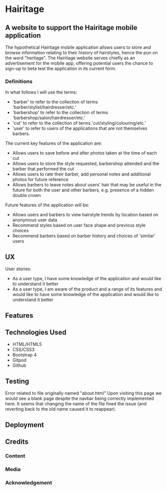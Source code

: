 # Hairitage
## A website to support the Hairitage mobile application

The hypothetical Hairitage mobile application allows users to store and browse information relating to their history of hairstyles, hence the pun on the word "heritage".
The Hairitage website serves chiefly as an advertisement for the mobile app, offering potential users the chance to sign-up to beta test the application in its current form.

### Definitions ###
In what follows I will use the terms:
- 'barber' to refer to the collection of terms 'barber/stylist/hairdresser/etc.' 
- 'barbershop' to refer to the collection of terms 'barbershop/salon/hairdresser/etc.' 
- 'cut' to refer to the collection of terms 'cut/styling/colouring/etc.'
- 'user' to refer to users of the applications that are not themselves barbers.

The current key features of the application are:
* Allows users to save before and after photos taken at the time of each cut
* Allows users to store the style requested, barbershop attended and the barber that performed the cut
* Allows users to rate their barber, add personal notes and additional photos for future reference
* Allows barbers to leave notes about users' hair that may be useful in the future for both the user and other barbers, e.g. presence of a hidden double crown

Future features of the application will be:
* Allows users and barbers to view hairstyle trends by location based on anonymous user data
* Recommend styles based on user face shape and previous style choices
* Recommend barbers based on barber history and choices of 'similar' users

## UX ##
User stories:
- As a user type, I have some knowledge of the application and would like to understand it better
- As a user type, I am aware of the product and a range of its features and would like to have some knowledge of the application and would like to understand it better




## Features ##

## Technologies Used ##
- HTML/HTML5
- CSS/CSS3
- Bootstrap 4
- Gitpod
- Github

## Testing ##
Error related to file originally named "about.html"
Upon visiting this page we would see a blank page despite the navbar being correctly implemented here.
It seems that changing the name of the file fixed the issue (and reverting back to the old name caused it to reappear).

## Deployment ##

## Credits ##

### Content ###

### Media ###

### Acknowledgement ###
